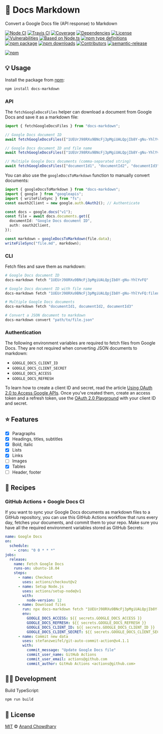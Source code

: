 # 📝 Docs Markdown

Convert a Google Docs file (API response) to Markdown

[![Node CI](https://img.shields.io/github/workflow/status/AnandChowdhary/docs-markdown/Node%20CI?label=GitHub%20CI&logo=github)](https://github.com/AnandChowdhary/docs-markdown/actions)
[![Travis CI](https://img.shields.io/travis/AnandChowdhary/docs-markdown?label=Travis%20CI&logo=travis%20ci&logoColor=%23fff)](https://travis-ci.org/AnandChowdhary/docs-markdown)
[![Coverage](https://coveralls.io/repos/github/AnandChowdhary/docs-markdown/badge.svg?branch=master&v=2)](https://coveralls.io/github/AnandChowdhary/docs-markdown?branch=master)
[![Dependencies](https://img.shields.io/librariesio/release/npm/docs-markdown)](https://libraries.io/npm/docs-markdown)
[![License](https://img.shields.io/npm/l/docs-markdown)](https://github.com/AnandChowdhary/docs-markdown/blob/master/LICENSE)
[![Vulnerabilities](https://img.shields.io/snyk/vulnerabilities/npm/docs-markdown.svg)](https://snyk.io/test/npm/docs-markdown)
[![Based on Node.ts](https://img.shields.io/badge/based%20on-node.ts-brightgreen)](https://github.com/AnandChowdhary/node.ts)
[![npm type definitions](https://img.shields.io/npm/types/docs-markdown.svg)](https://unpkg.com/browse/docs-markdown/dist/index.d.ts)
[![npm package](https://img.shields.io/npm/v/docs-markdown.svg)](https://www.npmjs.com/package/node.ts)
[![npm downloads](https://img.shields.io/npm/dw/docs-markdown)](https://www.npmjs.com/package/node.ts)
[![Contributors](https://img.shields.io/github/contributors/AnandChowdhary/docs-markdown)](https://github.com/AnandChowdhary/docs-markdown/graphs/contributors)
[![semantic-release](https://img.shields.io/badge/%20%20%F0%9F%93%A6%F0%9F%9A%80-semantic--release-e10079.svg)](https://github.com/semantic-release/semantic-release)

[![npm](https://nodei.co/npm/docs-markdown.png)](https://www.npmjs.com/package/docs-markdown)

## 💡 Usage

Install the package from [npm](https://www.npmjs.com/package/docs-markdown):

```bash
npm install docs-markdown
```

### API

The `fetchGoogleDocsFiles` helper can download a document from Google Docs and save it as a markdown file:

```ts
import { fetchGoogleDocsFiles } from "docs-markdown";

// Google Docs document ID
await fetchGoogleDocsFiles(["1UEUrJ98RXu9BNcFj3pMgiUALQpjIb8Y-gNu-YhlYvFQ"]);

// Google Docs document ID and file name
await fetchGoogleDocsFiles(["1UEUrJ98RXu9BNcFj3pMgiUALQpjIb8Y-gNu-YhlYvFQ:filename.md"]);

// Multiple Google Docs documents (comma-separated string)
await fetchGoogleDocsFiles(["documentId1", "documentId2", "documentId3"]);
```

You can also use the `googleDocsToMarkdown` function to manually convert documents:

```ts
import { googleDocsToMarkdown } from "docs-markdown";
import { google } from "googleapis";
import { writeFileSync } from "fs";
const oauth2Client = new google.auth.OAuth2(); // Authenticate

const docs = google.docs("v1");
const file = await docs.documents.get({
  documentId: "Google Docs document ID",
  auth: oauth2Client,
});

const markdown = googleDocsToMarkdown(file.data);
writeFileSync("file.md", markdown);
```

### CLI

Fetch files and save them as markdown:

```bash
# Google Docs document ID
docs-markdown fetch "1UEUrJ98RXu9BNcFj3pMgiUALQpjIb8Y-gNu-YhlYvFQ"

# Google Docs document ID with file name
docs-markdown fetch "1UEUrJ98RXu9BNcFj3pMgiUALQpjIb8Y-gNu-YhlYvFQ:filename.md"

# Multiple Google Docs documents
docs-markdown fetch "documentId1, documentId2, documentId3"

# Convert a JSON document to markdown
docs-markdown convert "path/to/file.json"
```

### Authentication

The following environment variables are required to fetch files from Google Docs. They are not required when converting JSON documents to markdown:

- `GOOGLE_DOCS_CLIENT_ID`
- `GOOGLE_DOCS_CLIENT_SECRET`
- `GOOGLE_DOCS_ACCESS`
- `GOOGLE_DOCS_REFRESH`

To learn how to create a client ID and secret, read the article [Using OAuth 2.0 to Access Google APIs](https://developers.google.com/identity/protocols/oauth2). Once you've created them, create an access token and a refresh token, use the [OAuth 2.0 Playground](https://developers.google.com/oauthplayground/) with your client ID and secret.

## ⭐️ Features

- [x] Paragraphs
- [x] Headings, titles, subtitles
- [x] Bold, italic
- [x] Lists
- [x] Links
- [ ] Images
- [x] Tables
- [ ] Header, footer

## 🍳 Recipes

### GitHub Actions + Google Docs CI

If you want to sync your Google Docs documents as markdown files to a GitHub repository, you can use this GitHub Actions workflow that runs every day, fetches your documents, and commit them to your repo. Make sure you have all the required environment variables stored as GitHub Secrets:

```yml
name: Google Docs
on:
  schedule:
    - cron: "0 0 * * *"
jobs:
  release:
    name: Fetch Google Docs
    runs-on: ubuntu-18.04
    steps:
      - name: Checkout
        uses: actions/checkout@v2
      - name: Setup Node.js
        uses: actions/setup-node@v1
        with:
          node-version: 12
      - name: Download files
        run: npx docs-markdown fetch "1UEUrJ98RXu9BNcFj3pMgiUALQpjIb8Y-gNu-YhlYvFQ"
        env:
          GOOGLE_DOCS_ACCESS: ${{ secrets.GOOGLE_DOCS_ACCESS }}
          GOOGLE_DOCS_REFRESH: ${{ secrets.GOOGLE_DOCS_REFRESH }}
          GOOGLE_DOCS_CLIENT_ID: ${{ secrets.GOOGLE_DOCS_CLIENT_ID }}
          GOOGLE_DOCS_CLIENT_SECRET: ${{ secrets.GOOGLE_DOCS_CLIENT_SECRET }}
      - name: Commit new data
        uses: stefanzweifel/git-auto-commit-action@v4.1.1
        with:
          commit_message: "Update Google Docs file"
          commit_user_name: GitHub Actions
          commit_user_email: actions@github.com
          commit_author: GitHub Actions <actions@github.com>
```

## 👩‍💻 Development

Build TypeScript:

```bash
npm run build
```

## 📄 License

[MIT](./LICENSE) © [Anand Chowdhary](https://anandchowdhary.com)
